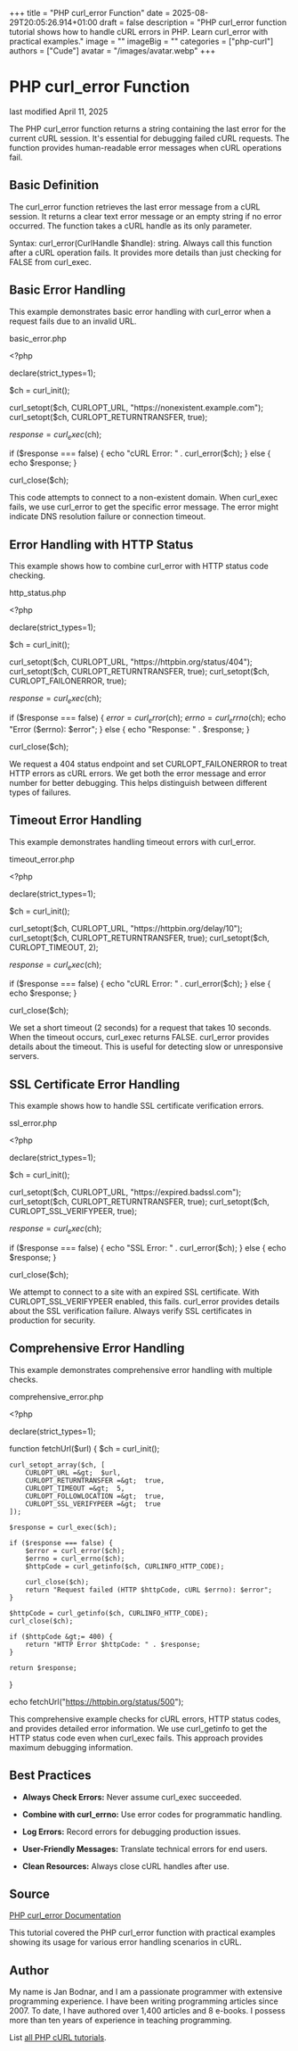 +++
title = "PHP curl_error Function"
date = 2025-08-29T20:05:26.914+01:00
draft = false
description = "PHP curl_error function tutorial shows how to handle cURL errors in PHP. Learn curl_error with practical examples."
image = ""
imageBig = ""
categories = ["php-curl"]
authors = ["Cude"]
avatar = "/images/avatar.webp"
+++

# PHP curl_error Function

last modified April 11, 2025

The PHP curl_error function returns a string containing the last
error for the current cURL session. It's essential for debugging failed cURL
requests. The function provides human-readable error messages when cURL
operations fail.

## Basic Definition

The curl_error function retrieves the last error message from a
cURL session. It returns a clear text error message or an empty string if no
error occurred. The function takes a cURL handle as its only parameter.

Syntax: curl_error(CurlHandle $handle): string. Always call this
function after a cURL operation fails. It provides more details than just
checking for FALSE from curl_exec.

## Basic Error Handling

This example demonstrates basic error handling with curl_error when a request
fails due to an invalid URL.

basic_error.php
  

&lt;?php

declare(strict_types=1);

$ch = curl_init();

curl_setopt($ch, CURLOPT_URL, "https://nonexistent.example.com");
curl_setopt($ch, CURLOPT_RETURNTRANSFER, true);

$response = curl_exec($ch);

if ($response === false) {
    echo "cURL Error: " . curl_error($ch);
} else {
    echo $response;
}

curl_close($ch);

This code attempts to connect to a non-existent domain. When curl_exec fails,
we use curl_error to get the specific error message. The error might indicate
DNS resolution failure or connection timeout.

## Error Handling with HTTP Status

This example shows how to combine curl_error with HTTP status code checking.

http_status.php
  

&lt;?php

declare(strict_types=1);

$ch = curl_init();

curl_setopt($ch, CURLOPT_URL, "https://httpbin.org/status/404");
curl_setopt($ch, CURLOPT_RETURNTRANSFER, true);
curl_setopt($ch, CURLOPT_FAILONERROR, true);

$response = curl_exec($ch);

if ($response === false) {
    $error = curl_error($ch);
    $errno = curl_errno($ch);
    echo "Error ($errno): $error";
} else {
    echo "Response: " . $response;
}

curl_close($ch);

We request a 404 status endpoint and set CURLOPT_FAILONERROR to treat HTTP
errors as cURL errors. We get both the error message and error number for
better debugging. This helps distinguish between different types of failures.

## Timeout Error Handling

This example demonstrates handling timeout errors with curl_error.

timeout_error.php
  

&lt;?php

declare(strict_types=1);

$ch = curl_init();

curl_setopt($ch, CURLOPT_URL, "https://httpbin.org/delay/10");
curl_setopt($ch, CURLOPT_RETURNTRANSFER, true);
curl_setopt($ch, CURLOPT_TIMEOUT, 2);

$response = curl_exec($ch);

if ($response === false) {
    echo "cURL Error: " . curl_error($ch);
} else {
    echo $response;
}

curl_close($ch);

We set a short timeout (2 seconds) for a request that takes 10 seconds. When
the timeout occurs, curl_exec returns FALSE. curl_error provides details about
the timeout. This is useful for detecting slow or unresponsive servers.

## SSL Certificate Error Handling

This example shows how to handle SSL certificate verification errors.

ssl_error.php
  

&lt;?php

declare(strict_types=1);

$ch = curl_init();

curl_setopt($ch, CURLOPT_URL, "https://expired.badssl.com");
curl_setopt($ch, CURLOPT_RETURNTRANSFER, true);
curl_setopt($ch, CURLOPT_SSL_VERIFYPEER, true);

$response = curl_exec($ch);

if ($response === false) {
    echo "SSL Error: " . curl_error($ch);
} else {
    echo $response;
}

curl_close($ch);

We attempt to connect to a site with an expired SSL certificate. With
CURLOPT_SSL_VERIFYPEER enabled, this fails. curl_error provides details
about the SSL verification failure. Always verify SSL certificates in
production for security.

## Comprehensive Error Handling

This example demonstrates comprehensive error handling with multiple checks.

comprehensive_error.php
  

&lt;?php

declare(strict_types=1);

function fetchUrl($url) {
    $ch = curl_init();
    
    curl_setopt_array($ch, [
        CURLOPT_URL =&gt;  $url,
        CURLOPT_RETURNTRANSFER =&gt;  true,
        CURLOPT_TIMEOUT =&gt;  5,
        CURLOPT_FOLLOWLOCATION =&gt;  true,
        CURLOPT_SSL_VERIFYPEER =&gt;  true
    ]);

    $response = curl_exec($ch);
    
    if ($response === false) {
        $error = curl_error($ch);
        $errno = curl_errno($ch);
        $httpCode = curl_getinfo($ch, CURLINFO_HTTP_CODE);
        
        curl_close($ch);
        return "Request failed (HTTP $httpCode, cURL $errno): $error";
    }
    
    $httpCode = curl_getinfo($ch, CURLINFO_HTTP_CODE);
    curl_close($ch);
    
    if ($httpCode &gt;= 400) {
        return "HTTP Error $httpCode: " . $response;
    }
    
    return $response;
}

echo fetchUrl("https://httpbin.org/status/500");

This comprehensive example checks for cURL errors, HTTP status codes, and
provides detailed error information. We use curl_getinfo to get the HTTP
status code even when curl_exec fails. This approach provides maximum
debugging information.

## Best Practices

- **Always Check Errors:** Never assume curl_exec succeeded.

- **Combine with curl_errno:** Use error codes for programmatic handling.

- **Log Errors:** Record errors for debugging production issues.

- **User-Friendly Messages:** Translate technical errors for end users.

- **Clean Resources:** Always close cURL handles after use.

## Source

[PHP curl_error Documentation](https://www.php.net/manual/en/function.curl-error.php)

This tutorial covered the PHP curl_error function with practical
examples showing its usage for various error handling scenarios in cURL.

## Author

My name is Jan Bodnar, and I am a passionate programmer with extensive
programming experience. I have been writing programming articles since 2007.
To date, I have authored over 1,400 articles and 8 e-books. I possess more
than ten years of experience in teaching programming.

List [all PHP cURL tutorials](/php/#php-curl).